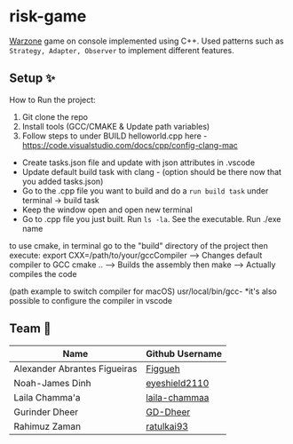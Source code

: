 # risk-game
[Warzone](https://www.warzone.com/) game on console implemented using C++. Used patterns such as `Strategy, Adapter, Observer` to implement different features.

## Setup ✨
How to Run the project:
1) Git clone the repo
2) Install tools (GCC/CMAKE & Update path variables)
3) Follow steps to under BUILD helloworld.cpp here - https://code.visualstudio.com/docs/cpp/config-clang-mac
- Create tasks.json file and update with json attributes in .vscode
- Update default build task with clang - (option should be there now that you added tasks.json)
- Go to the .cpp file you want to build and do a ``` run build task ``` under terminal -> build task
- Keep the window open and open new terminal
- Go to .cpp file you just built. Run ``` ls -la ```. See the executable. Run ./exe name 


to use cmake, in terminal go to the "build" directory of the project then execute:
    export CXX=/path/to/your/gccCompiler            --> Changes default compiler to GCC
    cmake ..                                        --> Builds the assembly
then
    make                                            --> Actually compiles the code

(path example to switch compiler for macOS)
usr/local/bin/gcc-<version>
*it's also possible to configure the compiler in vscode

    
## Team 🦄
| Name | Github Username |
|---|---|
| Alexander Abrantes Figueiras | [Figgueh](https://github.com/Figgueh) |
| Noah-James Dinh | [eyeshield2110](https://github.com/eyeshield2110) |
| Laila Chamma'a | [laila-chammaa](https://github.com/laila-chammaa) |
| Gurinder Dheer | [GD-Dheer](https://github.com/GD-Dheer) |
| Rahimuz Zaman | [ratulkai93](https://github.com/ratulkai93) |
